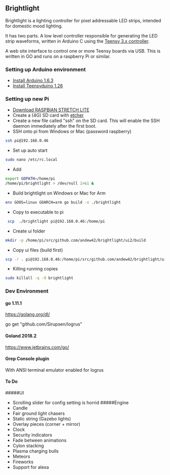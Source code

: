## Brightlight

Brightlight is a lighting controller for pixel addressable LED strips, intended for domestic mood lighting.

It has two parts. A low level controller responsible for generating the LED strip waveforms,
written in Arduino C using the [Teensy 3.x controller](https://www.pjrc.com/teensy/td_libs_OctoWS2811.html).

A web site interface to control one or more Teensy boards via USB. This is written in GO and
runs on a raspberry Pi or similar.

### Setting up Arduino environment

* [Install Arduino 1.6.3](https://www.arduino.cc/en/Main/OldSoftwareReleases#previous)
* [Install Teensyduino 1.26](https://www.pjrc.com/teensy/td_download.html)

### Setting up new Pi
* [Download RASPBIAN STRETCH LITE](https://www.raspberrypi.org/downloads/raspbian/)
* Create a (4G) SD card with [etcher](https://etcher.io/)
* Create a new file called "ssh" on the SD card. This will enable the SSH daemon immediately after the first boot.
* SSH onto pi from Windows or Mac (password raspberry)
 ```bash
 ssh pi@192.168.0.46
 ``` 
* Set up auto start
```bash
sudo nano /etc/rc.local
```
* Add
```bash
export GOPATH=/home/pi
/home/pi/brightlight > /dev/null 2>&1 &
```
* Build brightlight on Windows or Mac for Arm
```bash
env GOOS=linux GOARCH=arm go build -o ./brightlight
```
* Copy to executable to pi
```bash
 scp  ./brightlight pi@192.168.0.46:/home/pi
```
* Create ui folder
```bash
mkdir -p /home/pi/src/github.com/andew42/brightlight/ui2/build
```
* Copy ui files (build first)
```bash
scp -r . pi@192.168.0.46:/home/pi/src/github.com/andew42/brightlight/ui2/build
```
* Killing running copies
```bash
sudo killall -q -9 brightlight
```

### Dev Environment
#### go 1.11.1
https://golang.org/dl/

go get "github.com/Sirupsen/logrus"

#### Goland 2018.2
https://www.jetbrains.com/go/

#### Grep Console plugin
With ANSI terminal emulator enabled for logrus

#### To Do
#####UI
* Scrolling slider for config setting is horrid
#####Engine
* Candle
* Fair ground light chasers
* Static string (Gazebo lights)
* Overlay pieces (corner + mirror)
* Clock
* Security indicators
* Fade between animations
* Cylon stacking
* Plasma charging bulls
* Meteors
* Fireworks
* Support for alexa
